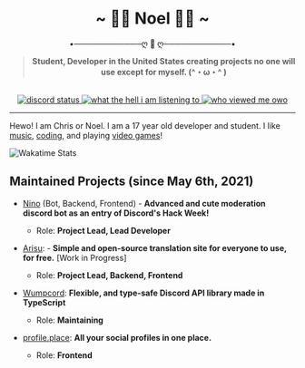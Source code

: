 <div align='center'>
  <h1>~ 🌺🐾 Noel 🐾🌺 ~</h1>
  <p>•────────────ღ 💜 ღ────────────• </p>
  <blockquote><strong>Student, Developer in the United States creating projects no one will use except for myself. (^・ω・^ )</strong></blockquote>

  <br />

  <a href="#">
    <img alt="discord status" src="https://nocache.advaith.workers.dev/?url=https://img.shields.io/endpoint?url=https://dev.discordprofiles.me/api/badge/status/280158289667555328" />
  </a>

  <a href="#">
    <img alt="what the hell i am listening to" src="https://nocache.advaith.workers.dev/?url=https://img.shields.io/endpoint?url=https://dev.discordprofiles.me/api/badge/spotify/280158289667555328" />
  </a>

  <a href="#">
    <img alt="who viewed me owo" src="https://komarev.com/ghpvc/?username=auguwu" />
  </a>
</div>

<hr />

Hewo! I am Chris or Noel. I am a 17 year old developer and student. I like [music](https://last.fm/user/auguwu), [coding](https://wakatime.com/@auguwu), and playing [video games](https://steamcommunity.com/id/auguwu)!

![Wakatime Stats](https://github-readme-stats.vercel.app/api/wakatime?username=auguwu&compat=true&theme=dracula)

## Maintained Projects (since May 6th, 2021)
- [Nino](https://github.com/NinoDiscord/Nino) (Bot, Backend, Frontend) - **Advanced and cute moderation discord bot as an entry of Discord's Hack Week!**
  - Role: **Project Lead, Lead Developer**

- [Arisu](https://github.com/arisuland): - **Simple and open-source translation site for everyone to use, for free.** [Work in Progress]
  - Role: **Project Lead, Backend, Frontend**

- [Wumpcord](https://github.com/auguwu/Wumpcord): **Flexible, and type-safe Discord API library made in TypeScript**
  - Role: **Maintaining**

- [profile.place](https://profile.place): **All your social profiles in one place.**
  - Role: **Frontend**
